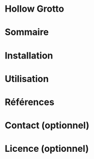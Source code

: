 # Hollow Grotto

# Sommaire

# Installation

# Utilisation

# Références

# Contact (optionnel)

# Licence (optionnel)

